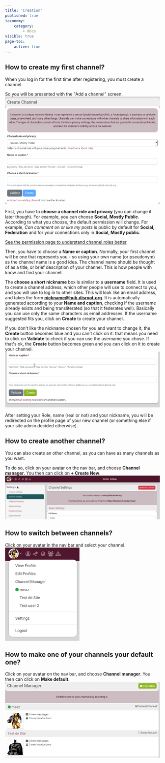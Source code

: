 ```yaml
---
title: 'Creation'
published: true
taxonomy:
    category:
        - docs
visible: true
page-toc:
    active: true
---
```


## How to create my first channel?

When you log in for the first time after registering, you must create a channel.

So you will be presented with the "Add a channel" screen.
![channel_create](en/channel_create.png)

First, you have to **choose a channel role and privacy** (you can change it later though). For example, you can choose **Social, Mostly Public**. According to what you choose, the default permission will change. For example, *Can comment on or like my posts* is public by default for **Social, Federation** and for your connections only in **Social, Mostly public**.

[See the permission page to understand channel roles better](04.Permissions/docs.en.md)

Then, you have to choose a **Name or caption**. Normally, your first channel will be one that represents you - so using your own name (or pseudonym) as the channel name is a good idea. The channel name should be thought of as a title, or brief description of your channel. This is how people with know and find your channel.

The **choose a short nickname** box is similar to a **username** field. It is used to create a channel address, which other people will use to connect to you, and you will use to log in to other sites. This will look like an email address, and takes the form **nickname@hub.disroot.org**. It is automatically generated according to your **Name and caption**, checking if the username already exists and being transliterated (so that it federates well). Basically you can use only the same characters as email addresses. If the username suggested fits you, click on **Create** to create your channel.

If you don't like the nickname chosen for you and want to change it, the **Create** button becomes blue and you can't click on it: that means you need to click on **Validate** to check if you can use the username you chose. If that's ok, the **Create** button becomes green and you can click on it to create your channel.
![channel_nickname](en/channel_nickname.gif)


After setting your Role, name (real or not) and your nickname, you will be redirected on the profile page of your new channel (or something else if your site admin decided otherwise).

## How to create another channel?
You can also create an other channel, as you can have as many channels as you want.

To do so, click on your avatar on the nav bar, and choose **Channel manager**. You then can click on **+ Create New**.
![channel_creation](en/channel_creation.gif)

## How to switch between channels?
Click on your avatar in the nav bar and select your channel.
![switch_channel](en/avatar_menu.png)

## How to make one of your channels your default one?
Click on your avatar on the nav bar, and choose **Channel manager**. You then can click on **Make default**.
![channel_default](en/channel_default.png)
